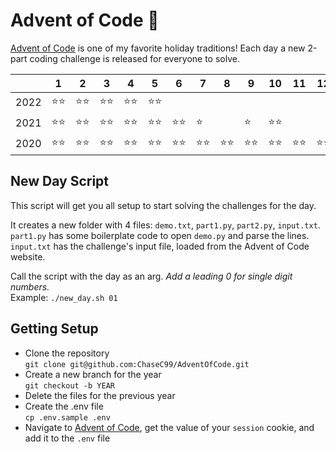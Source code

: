 # Advent of Code 🎄
[Advent of Code](https://adventofcode.com) is one of my favorite holiday traditions! 
Each day a new 2-part coding challenge is released for everyone to solve.

| | 1 | 2 | 3 | 4 | 5 | 6 | 7 | 8 | 9 | 10 | 11 | 12 | 13 | 14 | 15 | 16 | 17 | 18 | 19 | 20 | 21 | 22 | 23 | 24 | 25 |
| -- | -- | -- | -- | -- | -- | -- | -- | -- | -- | -- | -- | -- | -- | -- | -- | -- | -- | -- | -- | -- | -- | -- | -- | -- | -- |
|2022|⭐️⭐️|⭐️⭐️|⭐️⭐️|⭐️⭐️|⭐️⭐️||||||||||||||||||||
|2021|⭐️⭐️|⭐️⭐️|⭐️⭐️|⭐️⭐️|⭐️⭐️|⭐️⭐️|⭐️||⭐️|⭐️⭐️|||||||||||||||
|2020|⭐️⭐️|⭐️⭐️|⭐️⭐️|⭐️⭐️|⭐️⭐️|⭐️⭐️|⭐️⭐️|⭐️⭐️|⭐️⭐️|⭐️⭐️|⭐️⭐️|⭐️⭐️|⭐️⭐️|⭐️⭐️|⭐️⭐️|||||||||| 

## New Day Script
This script will get you all setup to start solving the challenges for the day.

It creates a new folder with 4 files: `demo.txt`, `part1.py`, `part2.py`, `input.txt`.   
`part1.py` has some boilerplate code to open `demo.py` and parse the lines.  
`input.txt` has the challenge's input file, loaded from the Advent of Code website.  

Call the script with the day as an arg. _Add a leading 0 for single digit numbers._  
Example: `./new_day.sh 01`

## Getting Setup
- Clone the repository  
`git clone git@github.com:ChaseC99/AdventOfCode.git`
- Create a new branch for the year  
`git checkout -b YEAR`
- Delete the files for the previous year
- Create the .env file  
`cp .env.sample .env`
- Navigate to [Advent of Code](https://adventofcode.com/), get the value of your `session` cookie, and add it to the `.env` file
